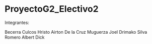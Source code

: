 # ProyectoG2_Electivo2
Integrantes:

Becerra Culcos Hristo Airton
De la Cruz Muguerza Joel Drimako
Silva Romero Albert Dick
